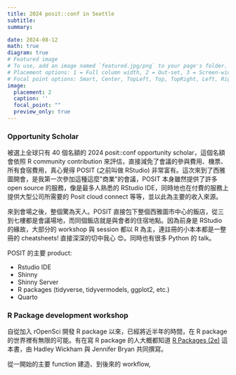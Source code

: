 ```yaml
---
title: 2024 posit::conf in Seattle
subtitle:
summary: 

date: 2024-08-12
math: true
diagram: true
# Featured image
# To use, add an image named `featured.jpg/png` to your page's folder.
# Placement options: 1 = Full column width, 2 = Out-set, 3 = Screen-width
# Focal point options: Smart, Center, TopLeft, Top, TopRight, Left, Right, BottomLeft, Bottom, BottomRight
image:
  placement: 2
  caption: ''
  focal_point: ""
  preview_only: true
---
```


### Opportunity Scholar 

被選上全球只有 40 個名額的 2024 posit::conf opportunity scholar，這個名額會依照 R community contribution 來評估，直接減免了會議的參與費用、機票、所有食宿費用，真心覺得 POSIT (之前叫做 RStudio) 非常富有。這次來到了西雅圖開會，是我第一次參加這種這麼"商業"的會議，POSIT 本身雖然提供了許多 open source 的服務，像是最多人熟悉的 RStudio IDE，同時地也在付費的服務上提供大型公司所需要的 Posit cloud connect 等等，並以此為主要的收入來源。

來到會場之後，整個驚為天人。POSIT 直接包下整個西雅圖市中心的飯店，從三到七樓都是會議場地，而同個飯店就是與會者的住宿地點。因為前身是 RStudio 的緣故，大部分的 workshop 與 session 都以 R 為主，連註冊的小本本都是一整冊的 cheatsheets! 直接深深的切中我心 :heart_eyes:。同時也有很多 Python 的 talk。

POSIT 的主要 product: 
- Rstudio IDE
- Shinny 
- Shinny Server
- R packages (tidyverse, tidyvermodels, ggplot2, etc.)
- Quarto


### R Package development workshop

自從加入 rOpenSci 開發 R package 以來，已經將近半年的時間，在 R package 的世界裡有無限的可能。有在寫 R package 的人大概都知道 [R Packages (2e)](https://r-pkgs.org/) 這本書，由 Hadley Wickham 與 Jennifer Bryan 共同撰寫。


從一開始的主要 function 建造、到後來的 workflow, 


